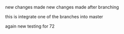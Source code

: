 new changes made
new changes made after branching

this is integrate one of the branches into master

again new testing for 72

